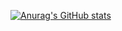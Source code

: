 [![Anurag's GitHub stats](https://github-readme-stats.vercel.app/api?username=wu0407)](https://github.com/wu0407)
